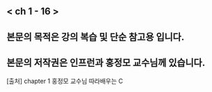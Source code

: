 ## < ch 1 - 16 >
## 본문의 목적은 강의 복습 및 단순 참고용 입니다.
## 본문의 저작권은 인프런과 홍정모 교수님께 있습니다.

[출처] chapter 1 홍정모 교수님  따라배우는 C
